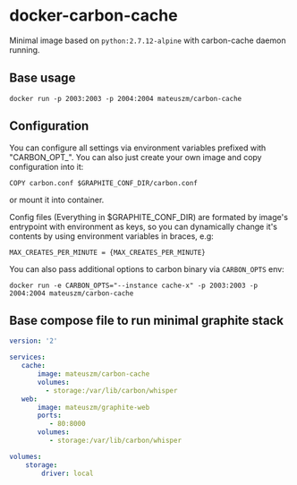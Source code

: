 # docker-carbon-cache #
Minimal image based on `python:2.7.12-alpine` with carbon-cache daemon running.

## Base usage ##
```
docker run -p 2003:2003 -p 2004:2004 mateuszm/carbon-cache
```

## Configuration ##
You can configure all settings via environment variables prefixed with
"CARBON_OPT_".
You can also just create your own image and copy configuration into it:

```
COPY carbon.conf $GRAPHITE_CONF_DIR/carbon.conf
```
or mount it into container.

Config files (Everything in $GRAPHITE_CONF_DIR) are formated by image's 
entrypoint with environment as keys, so you can dynamically change it's contents
by using environment variables in braces, e.g:

```
MAX_CREATES_PER_MINUTE = {MAX_CREATES_PER_MINUTE}
```

You can also pass additional options to carbon binary via `CARBON_OPTS` env:
```
docker run -e CARBON_OPTS="--instance cache-x" -p 2003:2003 -p 2004:2004 mateuszm/carbon-cache
```

## Base compose file to run minimal graphite stack ##

```yaml
version: '2'

services:
   cache:
       image: mateuszm/carbon-cache
       volumes:
         - storage:/var/lib/carbon/whisper
   web:
       image: mateuszm/graphite-web
       ports:
          - 80:8000
       volumes:
          - storage:/var/lib/carbon/whisper

volumes:
    storage:
        driver: local
```
